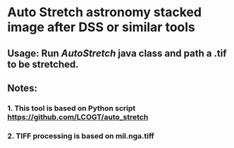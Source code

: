 # Auto Stretch astronomy stacked image after DSS or similar tools

## Usage: Run *AutoStretch* java class and path a .tif to be stretched.
## Notes: 

### 1. This tool is based on Python script https://github.com/LCOGT/auto_stretch

### 2. TIFF processing is based on mil.nga.tiff